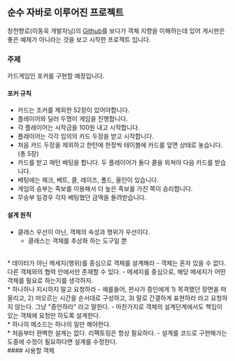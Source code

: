 ## 순수 자바로 이루어진 프로젝트

창천향로(이동욱 개발자님)의 [Github](https://github.com/jojoldu/oop-java)를 보다가 객체 지향을 이해하는데 있어 게시판은 좋은 예제가 아니라는 것을 보고 시작한 프로젝트 입니다.

### 주제
카드게임인 포커를 구현할 예정입니다.

#### 포커 규칙
* 카드는 조커를 제외한 52장이 있어야합니다.
* 플레이어와 딜러 두명이 게임을 진행합니다.
* 각 플레이어는 시작금을 100원 내고 시작합니다.
* 플레이어는 각각 임의의 카드 두장을 받고 시작합니다.
* 처음 카드 두장을 제외하고 한턴에 한장씩 테이블에 카드를 앞면 상태로 놓습니다.(총 5장)
* 카드를 받고 매턴 베팅을 합니다. 두 플레이어가 둘다 콜을 외쳐야 다음 카드를 받습니다.
* 베팅에는 체크, 베트, 콜, 레이즈, 폴드, 올인이 있습니다.
* 게임의 승부는 족보를 이용해서 더 높은 족보를 가진 쪽이 승리합니다.
* 무승부 일경우 각자 베팅했던 금액을 돌려받습니다.

#### 설계 원칙
* 클래스 우선이 아닌, 객체의 속성과 행위가 우선이다.
   - 클래스는 객체를 추상화 하는 도구일 뿐
   
</br>
* 데이터가 아닌 메세지(행위)를 중심으로 객체를 설계해라
   - 객체는 혼자 있을 수 없다. 다른 객체와의 협력 안에서만 존재할 수 있다.
   - 메세지를 중심으로, 해당 메세지가 어떤 객체를 필요로 하는지를 생각하자.

</br>
* 하나하나 지시하지 말고 요청하라
   - 예를들어, 판사가 증인에게 1) 목격했던 장면을 떠올리고, 2) 떠오르는 시간을 순서대로 구성하고, 3) 말로 간결하게 표현하라 라고 요청하지 않는다. 그냥 "증언하라" 라고 말한다.
   - 마찬가지로 객체의 설계단계에서도 책임이 있는 객체에 요청만 하도록 설계한다.
   
</br>
* 하나의 메소드는 하나의 일만 해야한다.

</br>
* 처음부터 완벽한 설계는 없다. 리팩토링은 항상 필요하다.
   - 설계를 코드로 구현해가는 도중에 수정이 필요하다면 설계를 수정한다.
   
</br>
#### 사용할 객체
   
   
